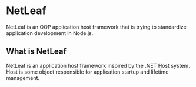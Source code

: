 # NetLeaf
NetLeaf is an OOP application host framework that is trying to standardize application development in Node.js.

## What is NetLeaf
NetLeaf is an application host framework inspired by the .NET Host system.
Host is some object responsible for application startup and lifetime management.
